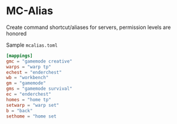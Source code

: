 # MC-Alias

Create command shortcut/aliases for servers, permission levels are honored

Sample `mcalias.toml`
```toml
[mappings]
gmc = "gamemode creative"
warps = "warp tp"
echest = "enderchest"
wb = "workbench"
gm = "gamemode"
gms = "gamemode survival"
ec = "enderchest"
homes = "home tp"
setwarp = "warp set"
b = "back"
sethome = "home set
```